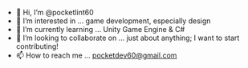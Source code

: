 - 👋 Hi, I’m @pocketlint60
- 👀 I’m interested in ... game development, especially design
- 🌱 I’m currently learning ... Unity Game Engine & C#
- 💞️ I’m looking to collaborate on ... just about anything; I want to start contributing!
- 📫 How to reach me ... pocketdev60@gmail.com

<!---
pocketlint60/pocketlint60 is a ✨ special ✨ repository because its `README.md` (this file) appears on your GitHub profile.
You can click the Preview link to take a look at your changes.
--->
